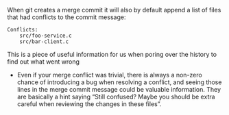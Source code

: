 
When git creates a merge commit it will also by default append a list of files that had conflicts to the commit message:
```
Conflicts:
    src/foo-service.c
    src/bar-client.c
```
This is a piece of useful information for us when poring over the history to find out what went wrong
- Even if your merge conflict was trivial, there is always a non-zero chance of introducing a bug when resolving a conflict, and seeing those lines in the merge commit message could be valuable information. They are basically a hint saying “Still confused? Maybe you should be extra careful when reviewing the changes in these files”.
